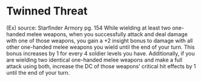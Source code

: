# Twinned Threat 
(Ex)
source: Starfinder Armory pg. 154
While wielding at least two one-handed melee weapons, when you successfully attack and deal damage with one of those weapons, you gain a +2 insight bonus to damage with all other one-handed melee weapons you wield until the end of your turn. This bonus increases by 1 for every 4 soldier levels you have. Additionally, if you are wielding two identical one-handed melee weapons and make a full attack using both, increase the DC of those weapons’ critical hit effects by 1 until the end of your turn.


